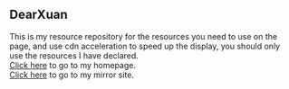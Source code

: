 ## DearXuan
This is my resource repository for the resources you need to use on the page, and use cdn acceleration to speed up the display, you should only use the resources I have declared.
<br/>
[Click here](https://www.dearxuan.top) to go to my homepage.
<br/>
[Click here](https://mirror.dearxuan.top) to go to my mirror site.